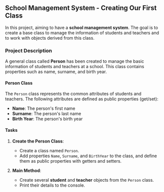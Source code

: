 ## School Management System - Creating Our First Class

In this project, aiming to have a **school management system**. The goal is to create a base class to manage the information of students and teachers and to work with objects derived from this class.

### Project Description

A general class called **Person** has been created to manage the basic information of students and teachers at a school. This class contains properties such as name, surname, and birth year.

#### Person Class

The `Person` class represents the common attributes of students and teachers. The following attributes are defined as public properties (get/set):

- **Name**: The person's first name
- **Surname**: The person's last name
- **Birth Year**: The person's birth year

#### Tasks

1. **Create the Person Class**:
   - Create a class named `Person`.
   - Add properties `Name`, `Surname`, and `BirthYear` to the class, and define them as public properties with getters and setters.

2. **Main Method**:
   - Create several **student** and **teacher** objects from the `Person` class.
   - Print their details to the console.
